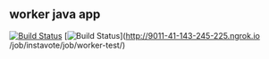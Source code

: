 ## worker java app
[![Build Status](http://9011-41-143-245-225.ngrok.io/buildStatus/icon?job=instavote%2Fworker-build&subject=Build&color=blue)](http://9011-41-143-245-225.ngrok.io/job/instavote/job/worker-build/)
[![Build Status](http://9011-41-143-245-225.ngrok.io/buildStatus/icon?job=instavote%2Fworker-test&subject=UniTest&color=pink)](http://9011-41-143-245-225.ngrok.io /job/instavote/job/worker-test/)
